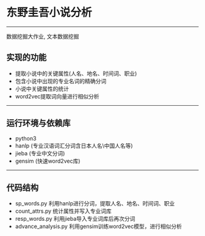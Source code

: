 
# 东野圭吾小说分析
----------

数据挖掘大作业, 文本数据挖掘

## 实现的功能
- 提取小说中的关键属性(人名、地名、时间词、职业)
- 包含小说中出现的专业名词的精确分词
- 小说中关键属性的统计
- word2vec提取词向量进行相似分析

----------
## 运行环境与依赖库
- python3 
- hanlp (专业汉语词汇分词含日本人名\中国人名等)
- jieba (专业中文分词)
- gensim (快速word2vec库)

----------
## 代码结构
- sp_words.py
利用hanlp进行分词，提取人名、地名、时间词、职业
- count_attrs.py
统计属性并写入专业词库
- resp_words.py
利用jieba导入专业词库后再次分词
- advance_analysis.py
利用gensim训练word2vec模型，进行相似分析
